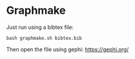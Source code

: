 # Graphmake

Just run using a bibtex file:

```
bash graphmake.sh bibtex.bib
```

Then open the file using gephi: https://gephi.org/


